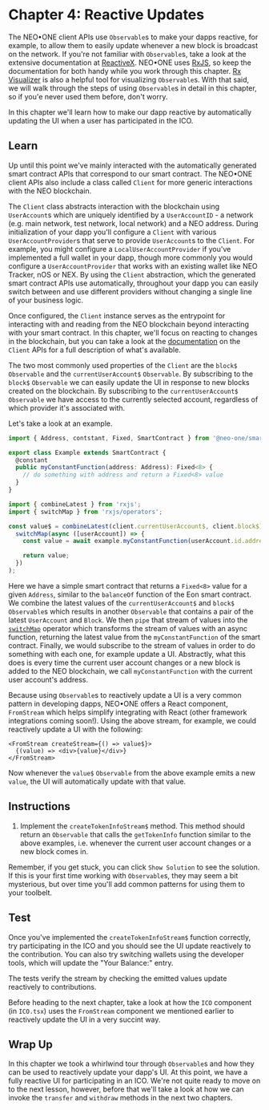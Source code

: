 # Chapter 4: Reactive Updates

The NEO•ONE client APIs use `Observable`s to make your dapps reactive, for example, to allow them to easily update whenever a new block is broadcast on the network. If you're not familiar with `Observable`s, take a look at the extensive documentation at [ReactiveX](http://reactivex.io/). NEO•ONE uses [RxJS](https://rxjs-dev.firebaseapp.com/), so keep the documentation for both handy while you work through this chapter. [Rx Visualizer](https://rxviz.com/) is also a helpful tool for visualizing `Observable`s. With that said, we will walk through the steps of using `Observable`s in detail in this chapter, so if you'e never used them before, don't worry.

In this chapter we'll learn how to make our dapp reactive by automatically updating the UI when a user has participated in the ICO.

## Learn

Up until this point we've mainly interacted with the automatically generated smart contract APIs that correspond to our smart contract. The NEO•ONE client APIs also include a class called `Client` for more generic interactions with the NEO blockchain.

The `Client` class abstracts interaction with the blockchain using `UserAccount`s which are uniquely identified by a `UserAccountID` - a network (e.g. main network, test network, local network) and a NEO address. During initialization of your dapp you'll configure a `Client` with various `UserAccountProvider`s that serve to provide `UserAccount`s to the `Client`. For example, you might configure a `LocalUserAccountProvider` if you've implemented a full wallet in your dapp, though more commonly you would configure a `UserAccountProvider` that works with an existing wallet like NEO Tracker, nOS or NEX. By using the `Client` abstraction, which the generated smart contract APIs use automatically, throughout your dapp you can easily switch between and use different providers without changing a single line of your business logic.

Once configured, the `Client` instance serves as the entrypoint for interacting with and reading from the NEO blockchain beyond interacting with your smart contract. In this chapter, we'll focus on reacting to changes in the blockchain, but you can take a look at the [documentation](https://neo-one.io) on the `Client` APIs for a full description of what's available.

The two most commonly used properties of the `Client` are the `block$` `Observable` and the `currentUserAccount$` `Observable`. By subscribing to the `block$` `Observable` we can easily update the UI in response to new blocks created on the blockchain. By subscribing to the `currentUserAccount$` `Observable` we have access to the currently selected account, regardless of which provider it's associated with.

Let's take a look at an example.

```typescript
import { Address, contstant, Fixed, SmartContract } from '@neo-one/smart-contract';

export class Example extends SmartContract {
  @constant
  public myConstantFunction(address: Address): Fixed<8> {
    // do something with address and return a Fixed<8> value
  }
}
```

```typescript
import { combineLatest } from 'rxjs';
import { switchMap } from 'rxjs/operators';

const value$ = combineLatest(client.currentUserAccount$, client.block$).pipe(
  switchMap(async ([userAccount]) => {
    const value = await example.myConstantFunction(userAccount.id.address);

    return value;
  })
);
```

Here we have a simple smart contract that returns a `Fixed<8>` value for a given `Address`, similar to the `balanceOf` function of the Eon smart contract. We combine the latest values of the `currentUserAccount$` and `block$` `Observable`s which results in another `Observable` that contains a pair of the latest `UserAccount` and `Block`. We then `pipe` that stream of values into the [`switchMap`](https://rxjs-dev.firebaseapp.com/api/operators/switchMap) operator which transforms the stream of values with an async function, returning the latest value from the `myConstantFunction` of the smart contract. Finally, we would subscribe to the stream of values in order to do something with each one, for example update a UI. Abstractly, what this does is every time the current user account changes or a new block is added to the NEO blockchain, we call `myConstantFunction` with the current user account's address.

Because using `Observable`s to reactively update a UI is a very common pattern in developing dapps, NEO•ONE offers a React component, `FromStream` which helps simplify integrating with React (other framework integrations coming soon!). Using the above stream, for example, we could reactively update a UI with the following:

```tsx
<FromStream createStream={() => value$}>
  {(value) => <div>{value}</div>}
</FromStream>
```

Now whenever the `value$` `Observable` from the above example emits a new `value`, the UI will automatically update with that value.

## Instructions

  1. Implement the `createTokenInfoStream$` method. This method should return an `Observable` that calls the `getTokenInfo` function similar to the above examples, i.e. whenever the current user account changes or a new block comes in.

Remember, if you get stuck, you can click `Show Solution` to see the solution. If this is your first time working with `Observable`s, they may seem a bit mysterious, but over time you'll add common patterns for using them to your toolbelt.

## Test

Once you've implemented the `createTokenInfoStream$` function correctly, try participating in the ICO and you should see the UI update reactively to the contribution. You can also try switching wallets using the developer tools, which will update the "Your Balance:" entry.

The tests verify the stream by checking the emitted values update reactively to contributions.

Before heading to the next chapter, take a look at how the `ICO` component (in `ICO.tsx`) uses the `FromStream` component we mentioned earlier to reactively update the UI in a very succint way.

## Wrap Up

In this chapter we took a whirlwind tour through `Observable`s and how they can be used to reactively update your dapp's UI. At this point, we have a fully reactive UI for participating in an ICO. We're not quite ready to move on to the next lesson, however, before that we'll take a look at how we can invoke the `transfer` and `withdraw` methods in the next two chapters.

